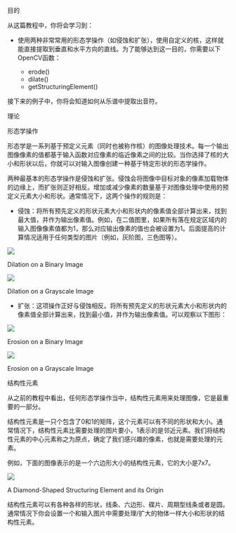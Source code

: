 目的

从这篇教程中，你将会学习到：

* 使用两种非常常用的形态学操作（如侵蚀和扩张），使用自定义的核，这样就能直接提取到垂直和水平方向的直线。为了能够达到这一目的，你需要以下OpenCV函数：

    * erode()
    * dilate()
    * getStructuringElement()

接下来的例子中，你将会知道如何从乐谱中提取出音符。

理论

形态学操作

形态学是一系列基于预定义元素（同时也被称作核）的图像处理技术。每一个输出图像像素的值都基于输入函数对应像素的临近像素之间的比较。当你选择了核的大小和形状以后，你就可以对输入图像创建一种基于特定形状的形态学操作。

两种最基本的形态学操作是侵蚀和扩张。侵蚀会将图像中目标对象的像素加载物体的边缘上，而扩张则正好相反。增加或减少像素的数量基于对图像处理中使用的预定义元素大小和形状。通常情况下，这两个操作的规则是：

* 侵蚀：将所有预先定义的形状元素大小和形状内的像素值全部计算出来，找到最大值，并作为输出像素值。例如，在二值图里，如果所有落在规定区域内的输入图像像素值都为1，那么对应输出像素的值也会被设置为1。后面提高的计算情况适用于任何类型的图片（例如，灰阶图，三色图等）。

![](https://docs.opencv.org/4.1.0/morph21.gif)

Dilation on a Binary Image

![](https://docs.opencv.org/4.1.0/morph6.gif)

Dilation on a Grayscale Image

* 扩张：这项操作正好与侵蚀相反。将所有预先定义的形状元素大小和形状内的像素值全部计算出来，找到最小值，并作为输出像素值。可以观察以下图形：

![](https://docs.opencv.org/4.1.0/morph211.png)

Erosion on a Binary Image

![](https://docs.opencv.org/4.1.0/morph61.png)

Erosion on a Grayscale Image

结构性元素

从之前的教程中看出，任何形态学操作当中，结构性元素用来处理图像，它是最重要的一部分。

结构性元素是一只个包含了0和1的矩阵，这个元素可以有不同的形状和大小。通常情况下，结构性元素比需要处理的图片要小，1表示的是邻近元素。我们将结构性元素的中心元素称之为原点，确定了我们感兴趣的像素，也就是需要处理的元素。

例如，下面的图像表示的是一个六边形大小的结构性元素，它的大小是7x7。

![](https://docs.opencv.org/4.1.0/morph12.gif)

A Diamond-Shaped Structuring Element and its Origin

结构性元素可以有各种各样的形状，线条、六边形、碟片、周期型线条或者是圆。通常情况下你会设置一个和输入图片中需要处理/扩大的物体一样大小和形状的结构性元素。